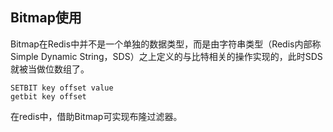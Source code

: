 ## Bitmap使用

Bitmap在Redis中并不是一个单独的数据类型，而是由字符串类型（Redis内部称Simple Dynamic String，SDS）之上定义的与比特相关的操作实现的，此时SDS就被当做位数组了。

```
SETBIT key offset value
getbit key offset
```

在redis中，借助Bitmap可实现布隆过滤器。

